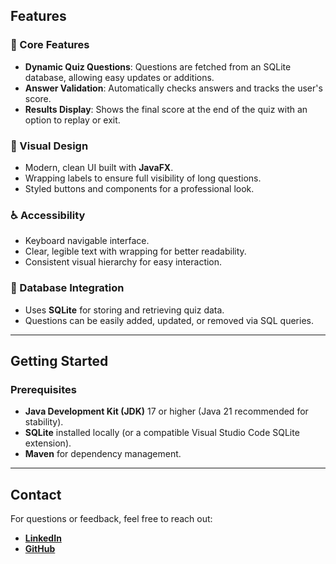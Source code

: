 ## Features
### 🚀 Core Features
- **Dynamic Quiz Questions**: Questions are fetched from an SQLite database, allowing easy updates or additions.
- **Answer Validation**: Automatically checks answers and tracks the user's score.
- **Results Display**: Shows the final score at the end of the quiz with an option to replay or exit.

### 🎨 Visual Design
- Modern, clean UI built with **JavaFX**.
- Wrapping labels to ensure full visibility of long questions.
- Styled buttons and components for a professional look.

### ♿ Accessibility
- Keyboard navigable interface.
- Clear, legible text with wrapping for better readability.
- Consistent visual hierarchy for easy interaction.

### 💾 Database Integration
- Uses **SQLite** for storing and retrieving quiz data.
- Questions can be easily added, updated, or removed via SQL queries.

---

## Getting Started

### Prerequisites
- **Java Development Kit (JDK)** 17 or higher (Java 21 recommended for stability).
- **SQLite** installed locally (or a compatible Visual Studio Code SQLite extension).
- **Maven** for dependency management.

---

## Contact

For questions or feedback, feel free to reach out:
- **[LinkedIn](https://linkedin.com/in/michael-stamler)**
- **[GitHub](https://github.com/mstam-mdc)**